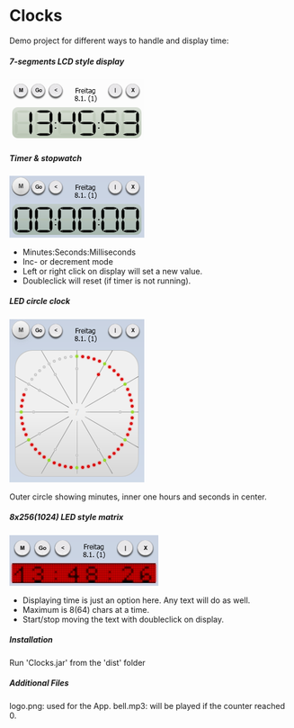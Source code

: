 # Clocks

Demo project for different ways to handle and display time:

<h5>7-segments LCD style display</h5>

![Settings Window](https://github.com/Stooshy/Clocks/blob/master/Clocks/screenshots/lcdclock.png)
 
<h5>Timer & stopwatch</h5>

![Settings Window](https://github.com/Stooshy/Clocks/blob/master/Clocks/screenshots/lcdstopwatch.png)

  - Minutes:Seconds:Milliseconds
  - Inc- or decrement mode
  - Left or right click on display will set a new value.
  - Doubleclick will reset (if timer is not running).
               
<h5>LED circle clock</h5>

![Settings Window](https://github.com/Stooshy/Clocks/blob/master/Clocks/screenshots/ledcircle.png)
  
  Outer circle showing minutes, inner one hours and seconds in center.
    
<h5>8x256(1024) LED style matrix</h5>

![Settings Window](https://github.com/Stooshy/Clocks/blob/master/Clocks/screenshots/matrix.png)

  - Displaying time is just an option here. Any text will do as well.
  - Maximum is 8(64) chars at a time.
  - Start/stop moving the text with doubleclick on display.

<h5>Installation</h5>

  Run 'Clocks.jar' from the 'dist' folder

<h5>Additional Files</h5>
  
  logo.png: used for the App.
  bell.mp3: will be played if the counter reached 0.
